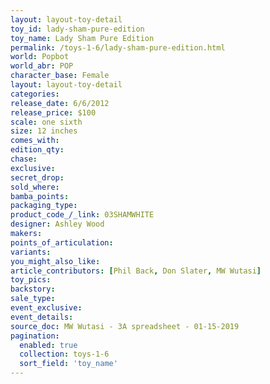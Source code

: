 ```yaml
---
layout: layout-toy-detail 
toy_id: lady-sham-pure-edition
toy_name: Lady Sham Pure Edition
permalink: /toys-1-6/lady-sham-pure-edition.html
world: Popbot
world_abr: POP
character_base: Female
layout: layout-toy-detail
categories: 
release_date: 6/6/2012
release_price: $100 
scale: one sixth
size: 12 inches
comes_with: 
edition_qty: 
chase: 
exclusive: 
secret_drop: 
sold_where: 
bamba_points: 
packaging_type: 
product_code_/_link: 03SHAMWHITE
designer: Ashley Wood
makers: 
points_of_articulation: 
variants: 
you_might_also_like: 
article_contributors: [Phil Back, Don Slater, MW Wutasi]
toy_pics: 
backstory: 
sale_type: 
event_exclusive: 
event_details: 
source_doc: MW Wutasi - 3A spreadsheet - 01-15-2019
pagination: 
  enabled: true
  collection: toys-1-6
  sort_field: 'toy_name'
---
```

